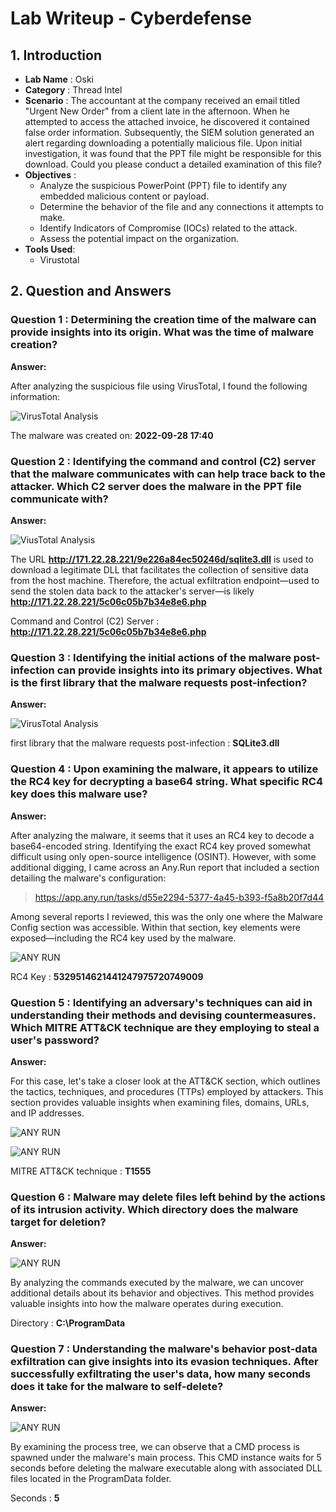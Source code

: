 # Lab Writeup - Cyberdefense
## 1. Introduction 
- **Lab Name** : Oski 
- **Category** : Thread Intel
- **Scenario** : The accountant at the company received an email titled "Urgent New Order" from a client late in the afternoon. When he attempted to access the attached invoice, he discovered it contained false order information. Subsequently, the SIEM solution generated an alert regarding downloading a potentially malicious file. Upon initial investigation, it was found that the PPT file might be responsible for this download. Could you please conduct a detailed examination of this file?
- **Objectives** : 
    - Analyze the suspicious PowerPoint (PPT) file to identify any embedded malicious content or payload.
    - Determine the behavior of the file and any connections it attempts to make.
    - Identify Indicators of Compromise (IOCs) related to the attack.
    - Assess the potential impact on the organization.
- **Tools Used**:
    - Virustotal

## 2. Question and Answers 

### Question 1 : Determining the creation time of the malware can provide insights into its origin. What was the time of malware creation?

**Answer:**

After analyzing the suspicious file using VirusTotal, I found the following information:

![VirusTotal Analysis](evidence/Creation_day.JPG)


The malware was created on: **2022-09-28 17:40**


### Question 2 : Identifying the command and control (C2) server that the malware communicates with can help trace back to the attacker. Which C2 server does the malware in the PPT file communicate with?

**Answer:**

![ViusTotal Analysis](evidence/C2(Server).JPG)

The URL **http://171.22.28.221/9e226a84ec50246d/sqlite3.dll** is used to download a legitimate DLL that facilitates the collection of sensitive data from the host machine. Therefore, the actual exfiltration endpoint—used to send the stolen data back to the attacker's server—is likely **http://171.22.28.221/5c06c05b7b34e8e6.php** 

Command and Control (C2) Server : **http://171.22.28.221/5c06c05b7b34e8e6.php**


### Question 3 : Identifying the initial actions of the malware post-infection can provide insights into its primary objectives. What is the first library that the malware requests post-infection?

**Answer:**

![VirusTotal Analysis](evidence/requests_post_infection.JPG)

first library that the malware requests post-infection : **SQLite3.dll**


### Question 4 : Upon examining the malware, it appears to utilize the RC4 key for decrypting a base64 string. What specific RC4 key does this malware use?

**Answer:**

After analyzing the malware, it seems that it uses an RC4 key to decode a base64-encoded string. Identifying the exact RC4 key proved somewhat difficult using only open-source intelligence (OSINT). However, with some additional digging, I came across an Any.Run report that included a section detailing the malware's configuration:

> https://app.any.run/tasks/d55e2294-5377-4a45-b393-f5a8b20f7d44

Among several reports I reviewed, this was the only one where the Malware Config section was accessible. Within that section, key elements were exposed—including the RC4 key used by the malware.

![ANY RUN](evidence/RC4_keyJPG.JPG)

RC4 Key : **5329514621441247975720749009**

### Question 5 : Identifying an adversary's techniques can aid in understanding their methods and devising countermeasures. Which MITRE ATT&CK technique are they employing to steal a user's password?

**Answer:**

For this case, let's take a closer look at the ATT&CK section, which outlines the tactics, techniques, and procedures (TTPs) employed by attackers. This section provides valuable insights when examining files, domains, URLs, and IP addresses.

![ANY RUN](evidence/MITRE.JPG)

![ANY RUN](evidence/Code_MITRE_Attack.JPG)

MITRE ATT&CK technique : **T1555**

### Question 6 : Malware may delete files left behind by the actions of its intrusion activity. Which directory does the malware target for deletion?

**Answer:**

![ANY RUN](evidence/delete_File.JPG)

By analyzing the commands executed by the malware, we can uncover additional details about its behavior and objectives. This method provides valuable insights into how the malware operates during execution.

Directory : **C:\ProgramData**


### Question 7 : Understanding the malware's behavior post-data exfiltration can give insights into its evasion techniques. After successfully exfiltrating the user's data, how many seconds does it take for the malware to self-delete?

**Answer:**

![ANY RUN](evidence/self_delete.JPG)

By examining the process tree, we can observe that a CMD process is spawned under the malware's main process. This CMD instance waits for 5 seconds before deleting the malware executable along with associated DLL files located in the ProgramData folder.

Seconds : **5**

